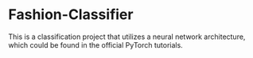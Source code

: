 # Fashion-Classifier
This is a classification project that utilizes a neural network architecture, which could be found in the official PyTorch tutorials.
